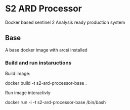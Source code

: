 # S2 ARD Processor

Docker based sentinel 2 Analysis ready production system

## Base
A base docker image with arcsi installed

### Build and run instaructions

Build image:

  docker build -t s2-ard-processor-base .


Run image interactivly

  docker run -i -t s2-ard-processor-base /bin/bash


